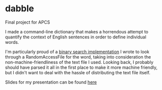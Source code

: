 # dabble

Final project for APCS

I made a command-line dictionary that makes a horrendous attempt to quantify the context of English sentences in order to define individual words.

I'm particularly proud of a [binary search implementation](https://github.com/caojohnny/dabble/blob/master/src/main/java/com/gmail/woodyc40/dabble/dictionary/OxfordDictionary.java) I wrote to look through a RandomAccessFile for the word, taking into consideration the non-machine-friendliness of the text file I used. Looking back, I probably should have parsed it all in the first place to make it more machine friendly, but I didn't want to deal with the hassle of distributing the text file itself.

Slides for my presentation can be found [here](https://docs.google.com/presentation/d/1ZQi5xQeHXQslrVh0bdv6cekkwRPbxHdnzIcEd24bOMI/edit?usp=sharing)
